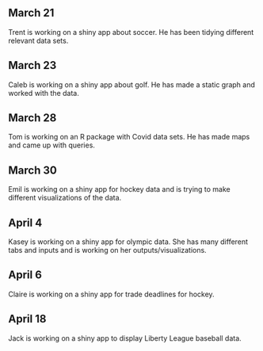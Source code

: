 ## March 21

Trent is working on a shiny app about soccer. He has been tidying different relevant data sets.

## March 23

Caleb is working on a shiny app about golf. He has made a static graph and worked with the data. 

## March 28 

Tom is working on an R package with Covid data sets. He has made maps and came up with queries. 

## March 30 

Emil is working on a shiny app for hockey data and is trying to make different visualizations of the data. 

## April 4

Kasey is working on a shiny app for olympic data. She has many different tabs and inputs and is working on her outputs/visualizations. 

## April 6 

Claire is working on a shiny app for trade deadlines for hockey. 

## April 18 

Jack is working on a shiny app to display Liberty League baseball data. 